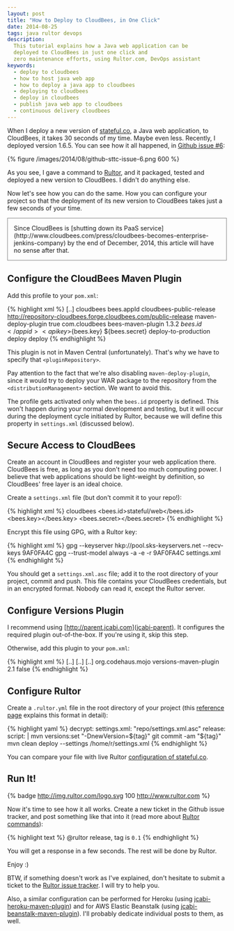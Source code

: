 ```yaml
---
layout: post
title: "How to Deploy to CloudBees, in One Click"
date: 2014-08-25
tags: java rultor devops
description:
  This tutorial explains how a Java web application can be
  deployed to CloudBees in just one click and
  zero maintenance efforts, using Rultor.com, DevOps assistant
keywords:
  - deploy to cloudbees
  - how to host java web app
  - how to deploy a java app to cloudbees
  - deploying to cloudbees
  - deploy in cloudbees
  - publish java web app to cloudbees
  - continuous delivery cloudbees
---
```


When I deploy a new version of [stateful.co](http://www.stateful.co),
a Java web application, to CloudBees, it takes 30 seconds of my time.
Maybe even less. Recently, I deployed version 1.6.5. You can see
how it all happened, in [Github issue #6](https://github.com/sttc/stateful/issues/6):

{% figure /images/2014/08/github-sttc-issue-6.png 600 %}

As you see, I gave a command to [Rultor](http://www.rultor.com),
and it packaged, tested and deployed a new version to CloudBees.
I didn't do anything else.

Now let's see how you can do the same. How you can configure your project
so that the deployment of its new version to CloudBees
takes just a few seconds of your time.

<!--more-->

<p style="border:1px solid gray;padding:1em;">
Since CloudBees is
[shutting down its PaaS service](http://www.cloudbees.com/press/cloudbees-becomes-enterprise-jenkins-company)
by the end of December, 2014,
this article will have no sense after that.
</p>

## Configure the CloudBees Maven Plugin

Add this profile to your `pom.xml`:

{% highlight xml %}
<project>
  [..]
  <profiles>
    <profile>
      <id>cloudbees</id>
      <activation>
        <property><name>bees.appId</name></property>
      </activation>
      <pluginRepositories>
        <pluginRepository>
          <id>cloudbees-public-release</id>
          <url>http://repository-cloudbees.forge.cloudbees.com/public-release</url>
        </pluginRepository>
      </pluginRepositories>
      <build>
        <pluginManagement>
          <plugins>
            <plugin>
              <artifactId>maven-deploy-plugin</artifactId>
              <configuration>
                  <skip>true</skip>
              </configuration>
            </plugin>
          </plugins>
        </pluginManagement>
        <plugins>
          <plugin>
            <groupId>com.cloudbees</groupId>
            <artifactId>bees-maven-plugin</artifactId>
            <version>1.3.2</version>
            <configuration>
              <appid>${bees.id}</appid>
              <apikey>${bees.key}</apikey>
              <secret>${bees.secret}</secret>
            </configuration>
            <executions>
              <execution>
                <id>deploy-to-production</id>
                <phase>deploy</phase>
                <goals>
                  <goal>deploy</goal>
                </goals>
              </execution>
            </executions>
          </plugin>
        </plugins>
      </build>
    </profile>
  </profiles>
</project>
{% endhighlight %}

This plugin is not in Maven Central (unfortunately). That's why
we have to specify that `<pluginRepository>`.

Pay attention to the fact that we're also disabling `maven-deploy-plugin`, since
it would try to deploy your WAR package to the repository from the
`<distributionManagement>` section. We want to avoid this.

The profile gets activated only when the `bees.id` property
is defined. This won't happen during your normal development and testing,
but it will occur during the deployment cycle initiated by Rultor, because
we will define this property in `settings.xml` (discussed below).

## Secure Access to CloudBees

Create an account in CloudBees and register your web application there.
CloudBees is free, as long as you don't need too much computing power. I believe
that web applications should be light-weight by definition, so CloudBees' free
layer is an ideal choice.

Create a `settings.xml` file (but don't commit it to your repo!):

{% highlight xml %}
<settings>
  <profiles>
    <profile>
      <id>cloudbees</id>
      <properties>
        <bees.id>stateful/web</bees.id>
        <bees.key><!-- your key --></bees.key>
        <bees.secret><!-- your secret --></bees.secret>
      </properties>
    </profile>
  </profiles>
</settings>
{% endhighlight %}

Encrypt this file using GPG, with a Rultor key:

{% highlight xml %}
gpg --keyserver hkp://pool.sks-keyservers.net --recv-keys 9AF0FA4C
gpg --trust-model always -a -e -r 9AF0FA4C settings.xml
{% endhighlight %}

You should get a `settings.xml.asc` file; add it to the root directory
of your project, commit and push. This file contains your CloudBees
credentials, but in an encrypted format. Nobody can read it, except the
Rultor server.

## Configure Versions Plugin

I recommend using [http://parent.jcabi.com](jcabi-parent). It
configures the required plugin out-of-the-box.
If you're using it, skip this step.

Otherwise, add this plugin to your `pom.xml`:

{% highlight xml %}
<project>
  [..]
  <build>
    [..]
    <plugins>
      [..]
      <plugin>
        <groupId>org.codehaus.mojo</groupId>
        <artifactId>versions-maven-plugin</artifactId>
        <version>2.1</version>
        <configuration>
          <generateBackupPoms>false</generateBackupPoms>
        </configuration>
      </plugin>
    </plugins>
  </build>
</project>
{% endhighlight %}

## Configure Rultor

Create a `.rultor.yml` file in the root directory of your project
(this [reference page](http://doc.rultor.com/reference.html)
explains this format in detail):

{% highlight yaml %}
decrypt:
  settings.xml: "repo/settings.xml.asc"
release:
  script: |
    mvn versions:set "-DnewVersion=${tag}"
    git commit -am "${tag}"
    mvn clean deploy --settings /home/r/settings.xml
{% endhighlight %}

You can compare your file with live Rultor
[configuration of stateful.co](https://github.com/sttc/stateful/blob/master/.rultor.yml).

## Run It!

{% badge http://img.rultor.com/logo.svg 100 http://www.rultor.com %}

Now it's time to see how it all works. Create a new ticket in the
Github issue tracker, and post something like that into it
(read more about [Rultor commands](http://doc.rultor.com/basics.html)):

{% highlight text %}
@rultor release, tag is `0.1`
{% endhighlight %}

You will get a response in a few seconds. The rest will be done by Rultor.

Enjoy :)

BTW, if something doesn't work as I've explained, don't hesitate to
submit a ticket to the
[Rultor issue tracker](https://github.com/yegor256/rultor/issues).
I will try to help you.

Also, a similar configuration can be performed
for Heroku (using [jcabi-heroku-maven-plugin](http://heroku.jcabi.com))
and for AWS Elastic Beanstalk (using [jcabi-beanstalk-maven-plugin](http://beanstalk.jcabi.com)).
I'll probably dedicate individual posts to them, as well.
